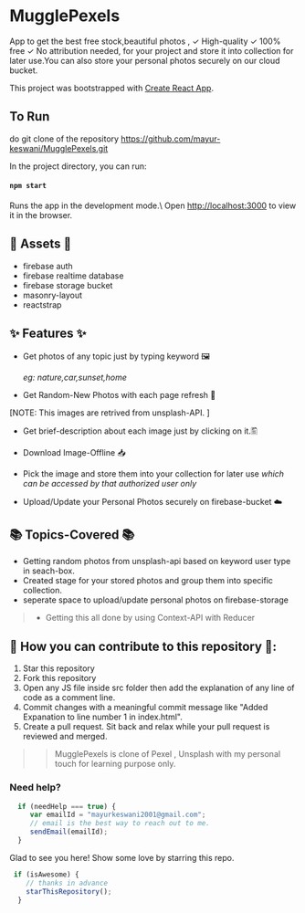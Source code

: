# MugglePexels
 App to get the best free stock,beautiful photos , ✓ High-quality ✓ 100% free ✓ No attribution needed, for your project and store it into collection for later use.You can also store your personal photos securely on our cloud bucket.


This project was bootstrapped with [Create React App](https://github.com/facebook/create-react-app).

 

## To Run

do git clone of the repository https://github.com/mayur-keswani/MugglePexels.git

 In the project directory, you can run: 
 #### `npm start`
 Runs the app in the development mode.\ 
 Open [http://localhost:3000](http://localhost:3000) to view it in the browser.

## 🔨 Assets 🔨
 - firebase auth
 - firebase realtime database
 - firebase storage bucket
 - masonry-layout
 - reactstrap 
 
## ✨ Features ✨
 - Get photos of any topic just by typing keyword 🖼️
 
	_eg: nature,car,sunset,home_
 - Get Random-New Photos with each page refresh 🔄

[NOTE: This images are retrived from unsplash-API. ]

 - Get brief-description about each image just by clicking on it.🖺
 
 - Download Image-Offline 📥

 - Pick the image and store them into your collection
	for later use  _which can be accessed by that authorized user only_ 

 - Upload/Update your Personal Photos securely on firebase-bucket ☁️

 
## 📚 Topics-Covered 📚
 - Getting random photos from unsplash-api based on keyword user type in seach-box.
 - Created stage for your stored photos and group them into specific collection. 
 - seperate space to upload/update personal photos on firebase-storage
> - Getting this all done by using Context-API with Reducer

## 🤝 How you can contribute to this repository 🤝:
 1) Star this repository
 2) Fork this repository
 3) Open any JS file inside src folder then add the explanation of any line of code as a comment line.
 4) Commit changes with a meaningful commit message like "Added Expanation to line number 1 in index.html".
 5) Create a pull request.
Sit back and relax while your pull request is reviewed and merged.


>>MugglePexels is clone of Pexel , Unsplash with my personal touch for learning purpose only. 


### Need help? 
```Javascript
  if (needHelp === true) {
     var emailId = "mayurkeswani2001@gmail.com";
     // email is the best way to reach out to me.
     sendEmail(emailId);
  }
```
Glad to see you here! Show some love by starring this repo.


```Javascript
 if (isAwesome) {
    // thanks in advance 
    starThisRepository();
  }
```  
